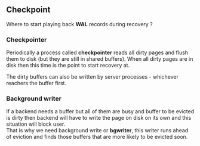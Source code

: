 ## Checkpoint 

Where to start playing back **WAL** records during recovery ? 

### Checkpointer

Periodically a process called **checkpointer** reads all dirty pages and flush them to disk (but they are still in shared buffers). When all dirty pages are in disk then this time is the point to start recovery at. 


The dirty buffers can also be written by server processes - whichever reachers the buffer first. 


### Background writer

If a backend needs a buffer but all of them are busy and buffer to be evicted is dirty then backend will have to write the page on disk on its own and this situation will block user.  
That is why we need background write or **bgwriter**, this writer runs ahead of eviction and finds those buffers that are more likely to be evicted soon. 
